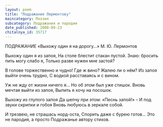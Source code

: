 ```yaml
---
layout: poem
title: "Подражание Лермонтову"
maincategory: Поэзия
subcategory: Подражания и пародии
date_published: 2008-09-23
chitalnya_id: 35717
---
```




ПОДРАЖАНИЕ
«Выхожу один я на дорогу…»
М. Ю. Лермонтов

Выхожу один я из запоя,
На столе блестит стакан пустой.
Знаю: бросить пить могу слабо я,
Только разве нужен мне застой?

В голове торжественно и чудно!
Где ж вино? Жалею ли о нём?
Из запоя выйти очень трудно,
С водкой расставаясь и с вином.

Уж не жду от жизни ничего я…
Но об этом был уже стишок.
Вновь мечтая выйти из запоя,
Выпить я хочу на посошок.

Выхожу из глупого запоя
Да шепчу при этом: «Песнь запой!» –
И под звуки скрипки и гобоя
Вновь любуюсь в зеркале собой.

И трезвею, не страшась норд-оста,
Спорить даже с бурею готов…
Это не пародия, а просто
Подражанье автору стихов.






